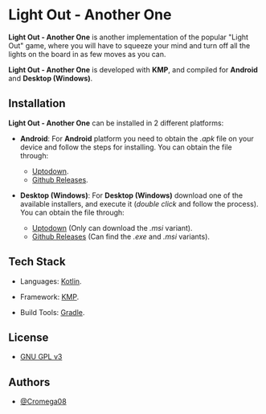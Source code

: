# Light Out - Another One

**Light Out - Another One** is another implementation of the popular "Light Out" game, where you will have to squeeze your mind and turn off all the lights on the board in as few moves as you can.

**Light Out - Another One** is developed with **KMP**, and compiled for **Android** and **Desktop (Windows)**.

## Installation

**Light Out - Another One** can be installed in 2 different platforms:

- **Android**: For **Android** platform you need to obtain the _.apk_ file on your device and follow the steps for installing. You can obtain the file through:
  - [Uptodown](https://light-out-another-one.uptodown.com/android).
  - [Github Releases](https://github.com/cromega08/Light-Out---Another-One/releases/tag/android).

- **Desktop (Windows)**: For **Desktop (Windows)** download one of the available installers, and execute it (_double click_ and follow the process). You can obtain the file through:
  - [Uptodown](https://light-out-another-one.uptodown.com/windows) (Only can download the _.msi_ variant).
  - [Github Releases](https://github.com/cromega08/Light-Out---Another-One/releases/tag/windows) (Can find the _.exe_ and _.msi_ variants).

## Tech Stack

- Languages: [Kotlin](https://kotlinlang.org).

- Framework: [KMP](https://kotlinlang.org/docs/multiplatform.html).

- Build Tools: [Gradle](https://gradle.org).

## License

- [GNU GPL v3](https://choosealicense.com/licenses/gpl-3.0/)

## Authors

- [@Cromega08](https://www.github.com/Cromega08)
